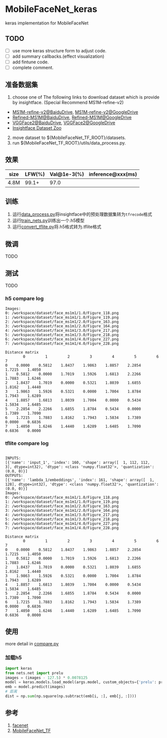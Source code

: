# MobileFaceNet_keras

keras implementation for MobileFaceNet

## TODO

- [ ] use more keras structure form to adjust code.
- [ ] add summary callbacks.(effect visualization)
- [ ] add fintune code.
- [ ] complete comment.

## 准备数据集

1. choose one of The following links to download dataset which is provide by insightface. (Special Recommend MS1M-refine-v2)
* [MS1M-refine-v2@BaiduDrive](https://pan.baidu.com/s/1S6LJZGdqcZRle1vlcMzHOQ), [MS1M-refine-v2@GoogleDrive](https://www.dropbox.com/s/wpx6tqjf0y5mf6r/faces_ms1m-refine-v2_112x112.zip?dl=0)
* [Refined-MS1M@BaiduDrive](https://pan.baidu.com/s/1nxmSCch), [Refined-MS1M@GoogleDrive](https://drive.google.com/file/d/1XRdCt3xOw7B3saw0xUSzLRub_HI4Jbk3/view)
* [VGGFace2@BaiduDrive](https://pan.baidu.com/s/1c3KeLzy), [VGGFace2@GoogleDrive](https://www.dropbox.com/s/m9pm1it7vsw3gj0/faces_vgg2_112x112.zip?dl=0)
* [Insightface Dataset Zoo](https://github.com/deepinsight/insightface/wiki/Dataset-Zoo)
2. move dataset to ${MobileFaceNet_TF_ROOT}/datasets.
3. run ${MobileFaceNet_TF_ROOT}/utils/data_process.py.

## 效果

|  size  | LFW(%) | Val@1e-3(%) | inference@xxx(ms) |
| ------ | ------ | ----------- | --------------------- |
|  4.8M  | 99.1+  |     97.0    |                   |

## 训练

1. 运行[data_process.py](utils/data_process.py)将insightface中的预处理数据集转为`tfrecode`格式
2. 运行[train_nets.py](train_nets.py)训练出一个.h5模型
3. 运行[convert_tflite.py](convert_tflite.py)将.h5格式转为.tflite格式

## 微调

TODO

## 测试

TODO

### h5 compare log

```text
Images:
0: /workspace/dataset/face_ms1m1/1.0/Figure_118.png
1: /workspace/dataset/face_ms1m1/1.0/Figure_119.png
2: /workspace/dataset/face_ms1m1/2.0/Figure_163.png
3: /workspace/dataset/face_ms1m1/2.0/Figure_164.png
4: /workspace/dataset/face_ms1m1/3.0/Figure_217.png
5: /workspace/dataset/face_ms1m1/3.0/Figure_218.png
6: /workspace/dataset/face_ms1m1/4.0/Figure_227.png
7: /workspace/dataset/face_ms1m1/4.0/Figure_228.png

Distance matrix
        0         1         2         3         4         5         6         7     
0    0.0000    0.5812    1.8437    1.9863    1.8857    2.2854    1.7215    1.4050  
1    0.5812    0.0000    1.7019    1.5926    1.6813    2.2266    1.7883    1.6246  
2    1.8437    1.7019    0.0000    0.5321    1.8039    1.6855    1.8162    1.4440  
3    1.9863    1.5926    0.5321    0.0000    1.7004    1.8784    1.7943    1.6289  
4    1.8857    1.6813    1.8039    1.7004    0.0000    0.5434    1.5834    1.6485  
5    2.2854    2.2266    1.6855    1.8784    0.5434    0.0000    1.7389    1.7090  
6    1.7215    1.7883    1.8162    1.7943    1.5834    1.7389    0.0000    0.6836  
7    1.4050    1.6246    1.4440    1.6289    1.6485    1.7090    0.6836    0.0000  
```

### tflite compare log

```text

INPUTS: 
[{'name': 'input_1', 'index': 160, 'shape': array([  1, 112, 112,   3], dtype=int32), 'dtype': <class 'numpy.float32'>, 'quantization': (0.0, 0)}]
OUTPUTS: 
[{'name': 'lambda_1/embeddings', 'index': 161, 'shape': array([  1, 128], dtype=int32), 'dtype': <class 'numpy.float32'>, 'quantization': (0.0, 0)}]
Images:
0: /workspace/dataset/face_ms1m1/1.0/Figure_118.png
1: /workspace/dataset/face_ms1m1/1.0/Figure_119.png
2: /workspace/dataset/face_ms1m1/2.0/Figure_163.png
3: /workspace/dataset/face_ms1m1/2.0/Figure_164.png
4: /workspace/dataset/face_ms1m1/3.0/Figure_217.png
5: /workspace/dataset/face_ms1m1/3.0/Figure_218.png
6: /workspace/dataset/face_ms1m1/4.0/Figure_227.png
7: /workspace/dataset/face_ms1m1/4.0/Figure_228.png

Distance matrix
        0         1         2         3         4         5         6         7     
0    0.0000    0.5812    1.8437    1.9863    1.8857    2.2854    1.7215    1.4050  
1    0.5812    0.0000    1.7019    1.5926    1.6813    2.2266    1.7883    1.6246  
2    1.8437    1.7019    0.0000    0.5321    1.8039    1.6855    1.8162    1.4440  
3    1.9863    1.5926    0.5321    0.0000    1.7004    1.8784    1.7943    1.6289  
4    1.8857    1.6813    1.8039    1.7004    0.0000    0.5434    1.5834    1.6485  
5    2.2854    2.2266    1.6855    1.8784    0.5434    0.0000    1.7389    1.7090  
6    1.7215    1.7883    1.8162    1.7943    1.5834    1.7389    0.0000    0.6836  
7    1.4050    1.6246    1.4440    1.6289    1.6485    1.7090    0.6836    0.0000  
```

## 使用

more detail in [compare.py](compare.py)

### 加载h5

```python
import keras
from nets.net import prelu
images = (images - 127.5) * 0.0078125
model = keras.models.load_model(args.model, custom_objects={'prelu': prelu})
emb = model.predict(images)
# 距离
dist = np.sum(np.square(np.subtract(emb[i, :], emb[j, :])))
```

## 参考

1. [facenet](https://github.com/davidsandberg/facenet)
2. [MobileFaceNet_TF](https://github.com/sirius-ai/MobileFaceNet_TF)